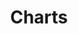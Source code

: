 ---
title: Charts
layout: dzs-collection
permalink: /charts/
collection: charts
entries_layout: grid
classes: wide
header:
  overlay_color: "#000"
  overlay_filter: "0.5"
  overlay_image: /content/images/charts/charts-banner.webp
---